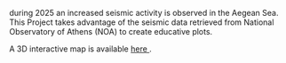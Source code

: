 <p>during 2025 an increased seismic activity is observed in the Aegean Sea. This Project takes advantage of the seismic data retrieved from National Observatory of Athens (NOA) to create educative plots. </p>
<p> A 3D interactive map is available <a href="/3dplot"> here </a> . </p>

